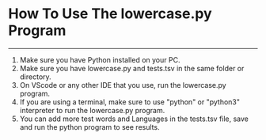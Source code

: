 # How To Use The lowercase.py Program
-----------------------------

1. Make sure you have Python installed on your PC.
2. Make sure you have lowercase.py and tests.tsv in the same folder or directory.
3. On VScode or any other IDE that you use, run the lowercase.py program.
4. If you are using a terminal, make sure to use "python" or "python3" interpreter to run the lowercase.py program.
5. You can add more test words and Languages in the tests.tsv file, save  and run the python program to see results.
